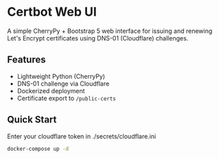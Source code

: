 # Certbot Web UI

A simple CherryPy + Bootstrap 5 web interface for issuing and renewing Let's Encrypt certificates using DNS-01 (Cloudflare) challenges.

## Features

- Lightweight Python (CherryPy)
- DNS-01 challenge via Cloudflare
- Dockerized deployment
- Certificate export to `/public-certs`

## Quick Start
Enter your cloudflare token in ./secrets/cloudflare.ini
```bash
docker-compose up -d